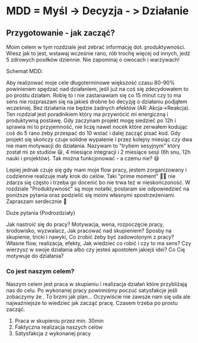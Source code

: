 # MDD = Myśl -> Decyzja - > Działanie

## Przygotowanie - jak zacząć?

Moim celem w tym rozdziale jest zebrać informację dot. produktywności. Wiesz jak to jest, wstawaj wcześnie rano, rób trochę więcej od innych, jedź 5 zdrowych posiłków dziennie. Nie zapominaj o owocach i warzywach!

Schemat MDD: 

Aby realizować moje cele długoterminowe większość czasu 80-90% powinienem spędzać nad działaniem, jeśli już na coś się zdecydowałem to po prostu działam. Robię to i nie zastanawiam się co 15 minut czy to ma sens nie rozpraszam się na jakieś drobne bo decyzję o działaniu podjąłem wcześniej. Bez działania nie będzie żadnych efektów (AR: Akcja->Reakcja). Ten rozdział jest poradnikiem który ma przywrócić mi energiczną i produktywną postawę. Gdy zaczynam projekt mogę siedzieć po 12h i sprawia mi to przyjemność, nie liczę nawet nocek które zerwałem kodując coś do 5 rano żeby przespać do 10 wstać i dalej zacząć pisać kod. Gdy projekt się skończy czuje solidne wypalenie i przez kolejny miesiąc czy dwa nie mam motywacji do działania. Nazywam to "trybem sesyjnym" który został mi ze studiów 😃, 4 miesiące integracji i 2 miesiące sesji (6h snu, 12h nauki i projektów). Tak można funkcjonować - a czemu nie? 😆

Lepiej jednak czuje się gdy mam moje flow pracy, jestem zorganizowany i codziennie realizuje mały krok do celów. Taki "prime moment" 🦾🤖 nie zdarza się często i trzeba go docenić bo nie trwa też w nieskończoność. W rozdziale "Produktywność" są moje notatki, postaram sie odpowiedzieć na poniższe pytania oraz podzielić się moimi własnymi spostrzeżeniami. Zapraszam serdecznie 🙌

Duże pytania (Podrozdziały)

Jak nastroić się do pracy? Motywacja, wena, rozpoczęcie pracy, środowisko, wyzwalacz,
Jak pracować nad skupieniem? Sposby na skupienie, tricki i nawyki,
Co zrobić żeby być zadowolonym z pracy? Własne flow, realizacja, efekty,
Jak wiedzieć co robić i czy to ma sens? Czy wierzysz w swoje działania albo czy jesteś apostołem jakiejś idei? Co Cię motywuje do działania?

### Co jest naszym celem?

Naszym celem jest praca w skupieniu i realizacja działań które przybliżają nas do celu. Po wykonanej pracy powinniśmy poczuć satysfakcje jeśli zobaczymy że .  To brzmi jak plan... Oczywiście nie zawsze nam się uda ale najważniejsze to wiedzieć jak zacząć pracę. Czasem trzeba po prostu zacząć. 

1. Praca w skupieniu przez min. 30min
2. Faktyczna realizacja naszych celów
1. Satysfakcja z wykonanej pracy   

